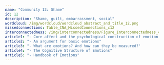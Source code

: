```yaml
---
name: "Community 12: Shame"
id: 12
description: "Shame, guilt, embarrassment, social"
wordcloud: /img/wordcloud/wordcloud_abstract_and_title_12.png
missedconnections: Table_CNA_MissedConnections_c12
interconnectedness: /img/interconnectedness/Figure_Interconnectedness_c12.png
article1: "- Core affect and the psychological construction of emotion."
article2: "- An argument for basic emotions"
article3: "- What are emotions? And how can they be measured?"
article4: "- The Cognitive Structure of Emotions"
article5: "- Handbook of Emotions"
---
```

